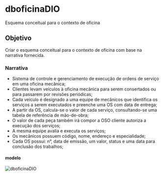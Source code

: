 # dboficinaDIO
Esquema conceitual para o contexto de oficina


## Objetivo
Criar o esquema conceitual para o contexto de oficina com base na narrativa fornecida.

### Narrativa
* Sistema de controle e gerenciamento de execução de ordens de serviço em uma oficina mecânica;
* Clientes levam veículos à oficina mecânica para serem consertados ou para passarem por revisões  periódicas;
* Cada veículo é designado a uma equipe de mecânicos que identifica os serviços a serem executados e preenche uma OS com data de entrega;
* A partir da OS, calcula-se o valor de cada serviço, consultando-se uma tabela de referência de mão-de-obra;
* O valor de cada peça também irá compor a OSO cliente autoriza a execução dos serviços;
* A mesma equipe avalia e executa os serviços;
* Os mecânicos possuem código, nome, endereço e especialidade;
* Cada OS possui: n°, data de emissão, um valor, status e uma data para conclusão dos trabalhos;


#### modelo
![dboficinaDIO](https://user-images.githubusercontent.com/94246552/190477364-b222796b-41c9-44e9-aee7-15e5d265ab51.png)
